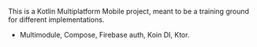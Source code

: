 This is a Kotlin Multiplatform Mobile project, meant to be a training ground for different implementations.

* Multimodule, Compose, Firebase auth, Koin DI, Ktor.
